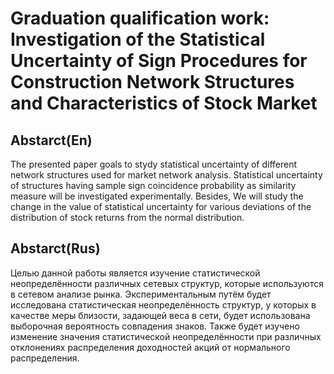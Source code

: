 # Graduation qualification work: Investigation of the Statistical Uncertainty of Sign Procedures for Construction Network Structures and Characteristics of Stock Market

## Abstarct(En)

The presented paper goals to stydy statistical uncertainty of different network structures used for market network analysis. Statistical uncertainty of structures having sample sign coincidence probability as similarity measure will be investigated experimentally. Besides, We will study the change in the value of statistical uncertainty for various deviations of the distribution of stock returns from the normal distribution.

## Abstarct(Rus)

Целью данной работы является изучение статистической неопределённости различных сетевых структур, которые используются в сетевом анализе рынка. Экспериментальным путём будет исследована статистическая неопределённость структур, у которых в качестве меры близости, задающей веса в сети, будет использована выборочная вероятность совпадения знаков. Также будет изучено изменение значения статистической неопределённости при различных отклонениях распределения доходностей акций от нормального распределения.
